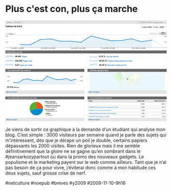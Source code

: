 # Plus c'est con, plus ça marche

![Stat 08/01/09 au 09/11/09](_i/stat.png)

Je viens de sortir ce graphique à la demande d’un étudiant qui analyse mon blog. C’est simple : 3000 visiteurs par semaine quand je parle des sujets qui m’intéressent, dès que je dérape un poil je double, certains papiers dépassants les 2000 visites. Rien de glorieux mais il me semble définitivement que la gloire ne se gagne qu’en sombrant dans le #jeansarkozypartout ou dans la promo des nouveaux gadgets. Le populisme et le marketing payent sur le web comme ailleurs. Tant que je n’ai pas besoin de ça pour vivre, j’éviterai donc comme à mon habitude ces deux sujets, sauf grosse crise de nerf.

#netculture #noepub #breves #y2009 #2009-11-10-9h16
